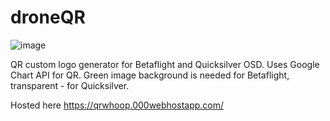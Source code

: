 # droneQR

![image](https://github.com/timmalahov/droneQR/assets/61071739/1d7ef796-59c9-474e-94ab-5c12d2c5d561)


QR custom logo generator for Betaflight and Quicksilver OSD. Uses Google Chart API for QR.  Green image background is needed for Betaflight, transparent - for Quicksilver.

Hosted here
https://qrwhoop.000webhostapp.com/

